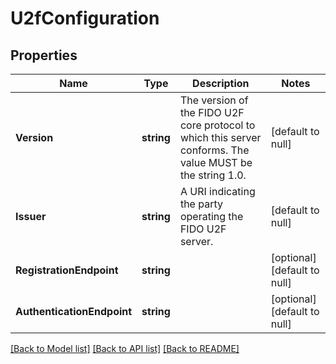 # U2fConfiguration

## Properties
Name | Type | Description | Notes
------------ | ------------- | ------------- | -------------
**Version** | **string** | The version of the FIDO U2F core protocol to which this server conforms. The value MUST be the string 1.0. | [default to null]
**Issuer** | **string** | A URI indicating the party operating the FIDO U2F server. | [default to null]
**RegistrationEndpoint** | **string** |  | [optional] [default to null]
**AuthenticationEndpoint** | **string** |  | [optional] [default to null]

[[Back to Model list]](../README.md#documentation-for-models) [[Back to API list]](../README.md#documentation-for-api-endpoints) [[Back to README]](../README.md)

